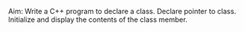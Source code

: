 Aim: Write a C++ program to declare a class. Declare pointer to class. Initialize and display the contents of the class member.
